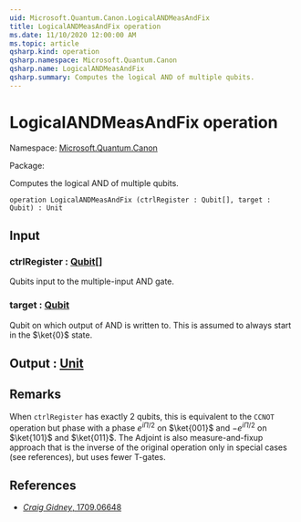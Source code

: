 ```yaml
---
uid: Microsoft.Quantum.Canon.LogicalANDMeasAndFix
title: LogicalANDMeasAndFix operation
ms.date: 11/10/2020 12:00:00 AM
ms.topic: article
qsharp.kind: operation
qsharp.namespace: Microsoft.Quantum.Canon
qsharp.name: LogicalANDMeasAndFix
qsharp.summary: Computes the logical AND of multiple qubits.
---
```


# LogicalANDMeasAndFix operation

Namespace: [Microsoft.Quantum.Canon](xref:Microsoft.Quantum.Canon)

Package: [](https://nuget.org/packages/)


Computes the logical AND of multiple qubits.

```qsharp
operation LogicalANDMeasAndFix (ctrlRegister : Qubit[], target : Qubit) : Unit
```


## Input

### ctrlRegister : [Qubit](xref:microsoft.quantum.lang-ref.qubit)[]

Qubits input to the multiple-input AND gate.


### target : [Qubit](xref:microsoft.quantum.lang-ref.qubit)

Qubit on which output of AND is written to. This isassumed to always start in the $\ket{0}$ state.



## Output : [Unit](xref:microsoft.quantum.lang-ref.unit)



## Remarks

When `ctrlRegister` has exactly $2$ qubits,this is equivalent to the `CCNOT` operation but phase with a phase$e^{i\Pi/2}$ on $\ket{001}$ and $-e^{i\Pi/2}$ on $\ket{101}$ and $\ket{011}$.The Adjoint is also measure-and-fixup approach that is the inverseof the original operation only in special cases (see references),but uses fewer T-gates.

## References

- [ *Craig Gidney*, 1709.06648](https://arxiv.org/abs/1709.06648)